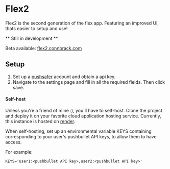# Flex2

Flex2 is the second generation of the flex app. Featuring an improved UI, thats easier to setup and use!

** Still in development **

Beta available: 
[flex2.connbrack.com](https://flex2.connbrack.com/)


## Setup

1. Set up a [pushsafer](https://www.pushsafer.com/) account and obtain a api key.
1. Navigate to the settings page and fill in all the required fields. Then click save.

#### Self-host

Unless you're a friend of mine :), you'll have to self-host. Clone the project and deploy it on your favorite cloud application hosting service. Currently, this instance is hosted on [render](https://render.com/).

When self-hosting, set up an environmental variable KEYS containing corresponding to your user's pushbullet API keys, to allow them to have access.

For example:

```
KEYS='user1:<pushbullet API key>,user2:<pushbullet API key>'
```
